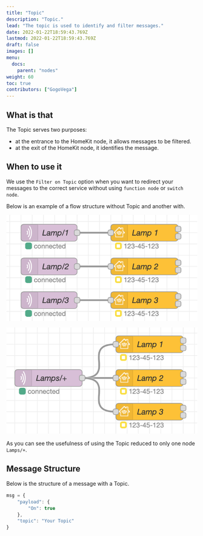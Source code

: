 ```yaml
---
title: "Topic"
description: "Topic."
lead: "The topic is used to identify and filter messages."
date: 2022-01-22T18:59:43.769Z
lastmod: 2022-01-22T18:59:43.769Z
draft: false
images: []
menu:
  docs:
    parent: "nodes"
weight: 60
toc: true
contributors: ["GogoVega"]
---
```


## What is that

The Topic serves two purposes:
- at the entrance to the HomeKit node, it allows messages to be filtered.
- at the exit of the HomeKit node, it identifies the message.

## When to use it

We use the `Filter on Topic` option when you want to redirect your messages to the correct service without using `function node` or `switch node`.

Below is an example of a flow structure without Topic and another with.

![without_topic_example](without_topic_example.png)

![with_topic_example](with_topic_example.png)

As you can see the usefulness of using the Topic reduced to only one node `Lamps/+`.

## Message Structure

Below is the structure of a message with a Topic.

```js
msg = {
    "payload": {
        "On": true
    },
    "topic": "Your Topic"
}
```
